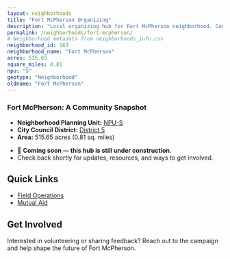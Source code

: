 ```yaml
---
layout: neighborhoods
title: "Fort McPherson Organizing"
description: "Local organizing hub for Fort McPherson neighborhood. Connect with field operations, mutual aid, and community organizing efforts."
permalink: /neighborhoods/fort-mcpherson/
# Neighborhood metadata from neighborhoods_info.csv
neighborhood_id: 163
neighborhood_name: "Fort McPherson"
acres: 515.65
square_miles: 0.81
npu: "S"
geotype: "Neighborhood"
oldname: "Fort McPherson"
---
```


### **Fort McPherson: A Community Snapshot**

  * **Neighborhood Planning Unit:** [NPU-S](https://www.atlantaga.gov/government/departments/city-planning/neighborhood-planning-units/neighborhood-and-npu-contacts)
  * **City Council District:** [District 5](https://citycouncil.atlantaga.gov/council-members)
  * **Area:** 515.65 acres (0.81 sq. miles)

- 🚧 **Coming soon — this hub is still under construction.**
- Check back shortly for updates, resources, and ways to get involved.

## Quick Links

- [Field Operations](./field-ops/)
- [Mutual Aid](./mutual-aid/)

## Get Involved

Interested in volunteering or sharing feedback? Reach out to the campaign and help shape the future of Fort McPherson.
